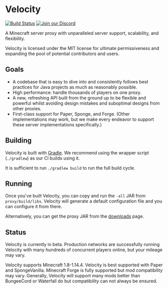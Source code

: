 # Velocity

[![Build Status](https://img.shields.io/jenkins/s/https/ci.velocitypowered.com/job/velocity.svg)](https://ci.velocitypowered.com/job/velocity/)
[![Join our Discord](https://img.shields.io/discord/472484458856185878.svg?logo=discord&label=)](https://discord.gg/8cB9Bgf)

A Minecraft server proxy with unparalleled server support, scalability,
and flexibility.

Velocity is licensed under the MIT license for ultimate permissiveness
and expanding the pool of potential contributors and users.

## Goals

* A codebase that is easy to dive into and consistently follows best practices
  for Java projects as much as reasonably possible.
* High performance: handle thousands of players on one proxy.
* A new, refreshing API built from the ground up to be flexible and powerful
  whilst avoiding design mistakes and suboptimal designs from other proxies.
* First-class support for Paper, Sponge, and Forge. (Other implementations
  may work, but we make every endeavor to support these server implementations
  specifically.)
  
## Building

Velocity is built with [Gradle](https://gradle.org). We recommend using the
wrapper script (`./gradlew`) as our CI builds using it.

It is sufficient to run `./gradlew build` to run the full build cycle.

## Running

Once you've built Velocity, you can copy and run the `-all` JAR from
`proxy/build/libs`. Velocity will generate a default configuration file
and you can configure it from there.

Alternatively, you can get the proxy JAR from the [downloads](https://www.velocitypowered.com/downloads)
page.

## Status

Velocity is currently in beta. Production networks are successfully running
Velocity with many hundreds of concurrent players online, but your mileage
may vary.

Velocity supports Minecraft 1.8-1.14.4. Velocity is best supported with Paper
and SpongeVanilla. Minecraft Forge is fully supported but mod compatibility
may vary. Generally, Velocity will support many mods better than BungeeCord
or Waterfall do but compatibility can not always be ensured.
